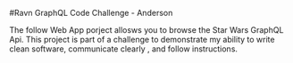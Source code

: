 #Ravn GraphQL Code Challenge - Anderson

The follow Web App porject allosws you to browse the  Star Wars GraphQL Api. This project is part of a challenge to demonstrate  my ability to write clean software, communicate clearly , and follow instructions.